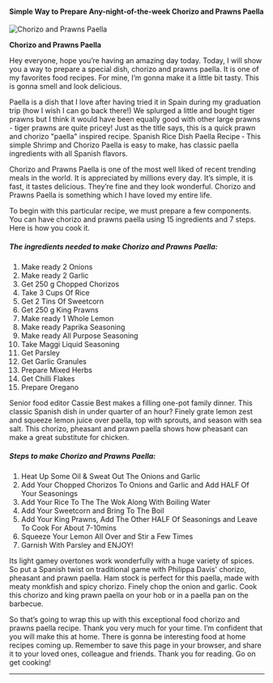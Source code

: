            

#### Simple Way to Prepare Any-night-of-the-week Chorizo and Prawns Paella

![Chorizo and Prawns Paella](https://img-global.cpcdn.com/recipes/354e7a05584df10d/751x532cq70/chorizo-and-prawns-paella-recipe-main-photo.jpg)

**Chorizo and Prawns Paella**

Hey everyone, hope you’re having an amazing day today. Today, I will show you a way to prepare a special dish, chorizo and prawns paella. It is one of my favorites food recipes. For mine, I’m gonna make it a little bit tasty. This is gonna smell and look delicious.

Paella is a dish that I love after having tried it in Spain during my graduation trip (how I wish I can go back there!) We splurged a little and bought tiger prawns but I think it would have been equally good with other large prawns - tiger prawns are quite pricey! Just as the title says, this is a quick prawn and chorizo "paella" inspired recipe. Spanish Rice Dish Paella Recipe ‐ This simple Shrimp and Chorizo Paella is easy to make, has classic paella ingredients with all Spanish flavors.

Chorizo and Prawns Paella is one of the most well liked of recent trending meals in the world. It is appreciated by millions every day. It’s simple, it is fast, it tastes delicious. They’re fine and they look wonderful. Chorizo and Prawns Paella is something which I have loved my entire life.

To begin with this particular recipe, we must prepare a few components. You can have chorizo and prawns paella using 15 ingredients and 7 steps. Here is how you cook it.

##### The ingredients needed to make Chorizo and Prawns Paella:

1.  Make ready 2 Onions
2.  Make ready 2 Garlic
3.  Get 250 g Chopped Chorizos
4.  Take 3 Cups Of Rice
5.  Get 2 Tins Of Sweetcorn
6.  Get 250 g King Prawns
7.  Make ready 1 Whole Lemon
8.  Make ready Paprika Seasoning
9.  Make ready All Purpose Seasoning
10.  Take Maggi Liquid Seasoning
11.  Get Parsley
12.  Get Garlic Granules
13.  Prepare Mixed Herbs
14.  Get Chilli Flakes
15.  Prepare Oregano

Senior food editor Cassie Best makes a filling one-pot family dinner. This classic Spanish dish in under quarter of an hour? Finely grate lemon zest and squeeze lemon juice over paella, top with sprouts, and season with sea salt. This chorizo, pheasant and prawn paella shows how pheasant can make a great substitute for chicken.

##### Steps to make Chorizo and Prawns Paella:

1.  Heat Up Some Oil & Sweat Out The Onions and Garlic
2.  Add Your Chopped Chorizos To Onions and Garlic and Add HALF Of Your Seasonings
3.  Add Your Rice To The The Wok Along With Boiling Water
4.  Add Your Sweetcorn and Bring To The Boil
5.  Add Your King Prawns, Add The Other HALF Of Seasonings and Leave To Cook For About 7-10mins
6.  Squeeze Your Lemon All Over and Stir a Few Times
7.  Garnish With Parsley and ENJOY!

Its light gamey overtones work wonderfully with a huge variety of spices. So put a Spanish twist on traditional game with Philippa Davis' chorizo, pheasant and prawn paella. Ham stock is perfect for this paella, made with meaty monkfish and spicy chorizo. Finely chop the onion and garlic. Cook this chorizo and king prawn paella on your hob or in a paella pan on the barbecue.

So that’s going to wrap this up with this exceptional food chorizo and prawns paella recipe. Thank you very much for your time. I’m confident that you will make this at home. There is gonna be interesting food at home recipes coming up. Remember to save this page in your browser, and share it to your loved ones, colleague and friends. Thank you for reading. Go on get cooking!

* * *